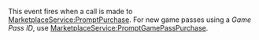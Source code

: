 This event fires when a call is made to [MarketplaceService:PromptPurchase](https://developer.roblox.com/en-us/api-reference/function/MarketplaceService/PromptPurchase). For new game passes using a _Game Pass ID_, use [MarketplaceService:PromptGamePassPurchase](https://developer.roblox.com/en-us/api-reference/function/MarketplaceService/PromptGamePassPurchase).